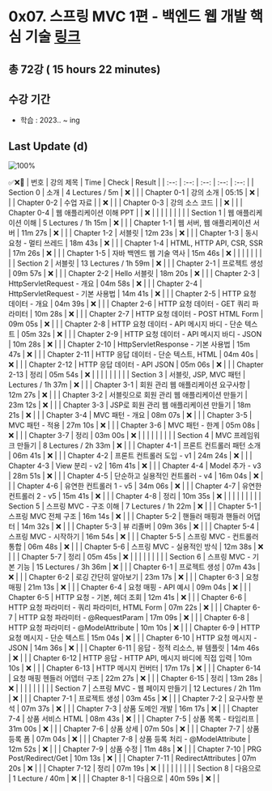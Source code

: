 # 0x07. 스프링 MVC 1편 - 백엔드 웹 개발 핵심 기술 [링크](https://www.inflearn.com/course/%EC%8A%A4%ED%94%84%EB%A7%81-mvc-1)

## 총 72강 ( 15 hours 22 minutes)

## 수강 기간 
- 학습          : 2023.. ~ ing

## Last Update (d)    

![100%](https://progress-bar.dev/0/?scale=72&title=progress&width=500&color=babaca&suffix=/72)

✅❌:hammer:
| 번호 | 강의 제목 | Time | Check | Result |
| :--: | :--: | :--: | :--: | :--: |
| Section 0 | 소개 | 4 Lectures / 5m | ❌ |  |
| Chapter 0-1 | 강의 소개 | 05:15 | ❌ | |
| Chapter 0-2 | 수업 자료 |  | ❌ | |
| Chapter 0-3 | 강의 소스 코드 |  | ❌ | | 
| Chapter 0-4 | 웹 애플리케이션 이해 PPT |  | ❌ | | 
| | | | | |
| Section 1 | 웹 애플리케이션 이해 | 5 Lectures / 1h 15m | ❌ | |
| Chapter 1-1 | 웹 서버, 웹 애플리케이션 서버 | 11m 27s | ❌ | | 
| Chapter 1-2 | 서블릿 | 12m 23s | ❌ | |
| Chapter 1-3 | 동시 요청 - 멀티 쓰레드 | 18m 43s | ❌ | | 
| Chapter 1-4 | HTML, HTTP API, CSR, SSR | 17m 26s | ❌ | |
| Chapter 1-5 | 자바 백엔드 웹 기술 역사 | 15m 46s | ❌ | |
| | | | | |
| Section 2 | 서블릿 | 13 Lectures / 1h 59m | ❌ | |
| Chapter 2-1 | 프로젝트 생성 | 09m 57s | ❌ | | 
| Chapter 2-2 | Hello 서블릿 | 18m 20s | ❌ | |
| Chapter 2-3 | HttpServletRequest - 개요 | 04m 58s | ❌ | | 
| Chapter 2-4 | HttpServletRequest - 기본 사용법 | 14m 41s | ❌ | | 
| Chapter 2-5 | HTTP 요청 데이터 - 개요 | 04m 39s | ❌ | |
| Chapter 2-6 | HTTP 요청 데이터 - GET 쿼리 파라미터 | 10m 28s | ❌ | | 
| Chapter 2-7 | HTTP 요청 데이터 - POST HTML Form | 09m 05s | ❌ | | 
| Chapter 2-8 | HTTP 요청 데이터 - API 메시지 바디 - 단순 텍스트 | 05m 32s | ❌ | |
| Chapter 2-9 | HTTP 요청 데이터 - API 메시지 바디 - JSON | 10m 28s | ❌ | | 
| Chapter 2-10 | HttpServletResponse - 기본 사용법 | 15m 47s | ❌ | | 
| Chapter 2-11 | HTTP 응답 데이터 - 단순 텍스트, HTML | 04m 40s | ❌ | |
| Chapter 2-12 | HTTP 응답 데이터 - API JSON | 05m 06s | ❌ | | 
| Chapter 2-13 | 정리 | 05m 54s | ❌ | | 
| | | | | |
| Section 3 | 서블릿, JSP, MVC 패턴 |  Lectures / 1h 37m | ❌ | |
| Chapter 3-1 | 회원 관리 웹 애플리케이션 요구사항 | 12m 27s | ❌ | | 
| Chapter 3-2 | 서블릿으로 회원 관리 웹 애플리케이션 만들기 | 23m 12s | ❌ | |
| Chapter 3-3 | JSP로 회원 관리 웹 애플리케이션 만들기 | 18m 21s | ❌ | | 
| Chapter 3-4 | MVC 패턴 - 개요 | 08m 07s | ❌ | | 
| Chapter 3-5 | MVC 패턴 - 적용 | 27m 10s | ❌ | | 
| Chapter 3-6 | MVC 패턴 - 한계 | 05m 08s | ❌ | | 
| Chapter 3-7 | 정리 | 03m 00s | ❌ | |
| | | | | |
| Section 4 | MVC 프레임워크 만들기 | 8 Lectures / 2h 33m | ❌ | | 
| Chapter 4-1 | 프론트 컨트롤러 패턴 소개 | 06m 41s | ❌ | | 
| Chapter 4-2 | 프론트 컨트롤러 도입 - v1 | 24m 24s | ❌ | | 
| Chapter 4-3 | View 분리 - v2 | 16m 41s | ❌ | | 
| Chapter 4-4 | Model 추가 - v3 | 28m 51s | ❌ | | 
| Chapter 4-5 | 단순하고 실용적인 컨트롤러 - v4 | 16m 04s | ❌ | | 
| Chapter 4-6 | 유연한 컨트롤러 1 - v5 | 34m 06s | ❌ | | 
| Chapter 4-7 | 유연한 컨트롤러 2 - v5 | 15m 41s | ❌ | | 
| Chapter 4-8 | 정리 | 10m 35s | ❌ | | 
| | | | | |
| Section 5 | 스프링 MVC - 구조 이해 | 7 Lectures / 1h 22m | ❌ | | 
| Chapter 5-1 | 스프링 MVC 전체 구조 | 16m 14s | ❌ | | 
| Chapter 5-2 | 핸들러 매핑과 핸들러 어댑터 | 14m 32s | ❌ | | 
| Chapter 5-3 | 뷰 리졸버 | 09m 36s | ❌ | | 
| Chapter 5-4 | 스프링 MVC - 시작하기 | 16m 54s | ❌ | | 
| Chapter 5-5 | 스프링 MVC - 컨트롤러 통합 | 06m 48s | ❌ | | 
| Chapter 5-6 | 스프링 MVC - 실용적인 방식 | 12m 38s | ❌ | | 
| Chapter 5-7 | 정리 | 05m 45s | ❌ | | 
| | | | | |
| Section 6 | 스프링 MVC - 기본 기능 | 15 Lectures / 3h 36m | ❌ | | 
| Chapter 6-1 | 프로젝트 생성 | 07m 43s | ❌ | | 
| Chapter 6-2 | 로깅 간단히 알아보기 | 23m 17s | ❌ | | 
| Chapter 6-3 | 요청 매핑 | 21m 13s | ❌ | | 
| Chapter 6-4 | 요청 매핑 - API 예시 | 09m 04s | ❌ | | 
| Chapter 6-5 | HTTP 요청 - 기본, 헤더 조회 | 12m 41s | ❌ | | 
| Chapter 6-6 | HTTP 요청 파라미터 - 쿼리 파라미터, HTML Form | 07m 22s | ❌ | | 
| Chapter 6-7 | HTTP 요청 파라미터 - @RequestParam | 17m 09s | ❌ | | 
| Chapter 6-8 | HTTP 요청 파라미터 - @ModelAttribute | 10m 10s | ❌ | | 
| Chapter 6-9 | HTTP 요청 메시지 - 단순 텍스트 | 15m 04s | ❌ | | 
| Chapter 6-10 | HTTP 요청 메시지 - JSON | 14m 36s | ❌ | | 
| Chapter 6-11 | 응답 - 정적 리소스, 뷰 템플릿 | 14m 46s | ❌ | | 
| Chapter 6-12 | HTTP 응답 - HTTP API, 메시지 바디에 직접 입력 | 10m 10s | ❌ | | 
| Chapter 6-13 | HTTP 메시지 컨버터 | 17m 17s | ❌ | | 
| Chapter 6-14 | 요청 매핑 헨들러 어뎁터 구조 | 22m 27s | ❌ | | 
| Chapter 6-15 | 정리 | 13m 28s | ❌ | | 
| | | | | |
| Section 7 | 스프링 MVC - 웹 페이지 만들기 | 12 Lectures / 2h 11m | ❌ | | 
| Chapter 7-1 | 프로젝트 생성 | 03m 45s | ❌ | | 
| Chapter 7-2 | 요구사항 분석 | 07m 37s | ❌ | | 
| Chapter 7-3 | 상품 도메인 개발 | 16m 17s | ❌ | | 
| Chapter 7-4 | 상품 서비스 HTML | 08m 43s | ❌ | | 
| Chapter 7-5 | 상품 목록 - 타임리프 | 31m 00s | ❌ | | 
| Chapter 7-6 | 상품 상세 | 07m 50s | ❌ | | 
| Chapter 7-7 | 상품 등록 폼 | 07m 04s | ❌ | | 
| Chapter 7-8 | 상품 등록 처리 - @ModelAttribute | 12m 52s | ❌ | | 
| Chapter 7-9 | 상품 수정 | 11m 48s | ❌ | | 
| Chapter 7-10 | PRG Post/Redirect/Get | 10m 13s | ❌ | | 
| Chapter 7-11 | RedirectAttributes | 07m 20s | ❌ | | 
| Chapter 7-12 | 정리 | 07m 19s | ❌ | | 
| | | | | |
| Section 8 | 다음으로 | 1 Lecture / 40m | ❌ | | 
| Chapter 8-1 | 다음으로 | 40m 59s | ❌ | | 
